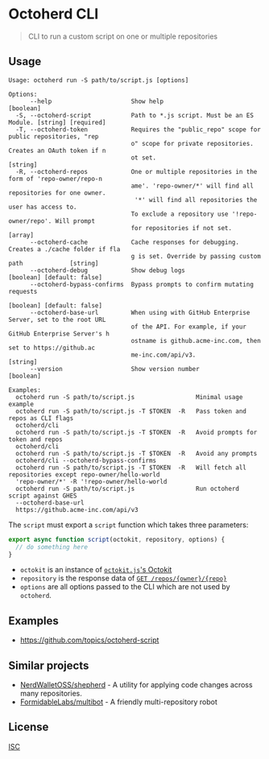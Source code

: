 # Octoherd CLI

> CLI to run a custom script on one or multiple repositories

## Usage

```
Usage: octoherd run -S path/to/script.js [options]

Options:
      --help                      Show help                                            [boolean]
  -S, --octoherd-script           Path to *.js script. Must be an ES Module. [string] [required]
  -T, --octoherd-token            Requires the "public_repo" scope for public repositories, "rep
                                  o" scope for private repositories. Creates an OAuth token if n
                                  ot set.                                               [string]
  -R, --octoherd-repos            One or multiple repositories in the form of 'repo-owner/repo-n
                                  ame'. 'repo-owner/*' will find all repositories for one owner.
                                   '*' will find all repositories the user has access to.
                                  To exclude a repository use '!repo-owner/repo'. Will prompt
                                  for repositories if not set.                           [array]
      --octoherd-cache            Cache responses for debugging. Creates a ./cache folder if fla
                                  g is set. Override by passing custom path             [string]
      --octoherd-debug            Show debug logs                     [boolean] [default: false]
      --octoherd-bypass-confirms  Bypass prompts to confirm mutating requests
                                                                      [boolean] [default: false]
      --octoherd-base-url         When using with GitHub Enterprise Server, set to the root URL 
                                  of the API. For example, if your GitHub Enterprise Server's h
                                  ostname is github.acme-inc.com, then set to https://github.ac
                                  me-inc.com/api/v3.                                    [string]
      --version                   Show version number                                  [boolean]

Examples:
  octoherd run -S path/to/script.js                 Minimal usage example
  octoherd run -S path/to/script.js -T $TOKEN  -R   Pass token and repos as CLI flags
  octoherd/cli
  octoherd run -S path/to/script.js -T $TOKEN  -R   Avoid prompts for token and repos
  octoherd/cli
  octoherd run -S path/to/script.js -T $TOKEN  -R   Avoid any prompts
  octoherd/cli --octoherd-bypass-confirms
  octoherd run -S path/to/script.js -T $TOKEN  -R   Will fetch all repositories except repo-owner/hello-world
  'repo-owner/*' -R '!repo-owner/hello-world
  octoherd run -S path/to/script.js                 Run octoherd script against GHES
  --octoherd-base-url 
  https://github.acme-inc.com/api/v3
```

The `script` must export a `script` function which takes three parameters:

```js
export async function script(octokit, repository, options) {
  // do something here
}
```

- `octokit` is an instance of
  [`octokit.js`'s Octokit](https://github.com/octokit/octokit.js)
- `repository` is the response data of
  [`GET /repos/{owner}/{repo}`](https://developer.github.com/v3/repos/#get-a-repository)
- `options` are all options passed to the CLI which are not used by `octoherd`.

## Examples

- https://github.com/topics/octoherd-script

## Similar projects

- [NerdWalletOSS/shepherd](https://github.com/NerdWalletOSS/shepherd) - A
  utility for applying code changes across many repositories.
- [FormidableLabs/multibot](https://github.com/FormidableLabs/multibot) - A
  friendly multi-repository robot

## License

[ISC](LICENSE.md)
